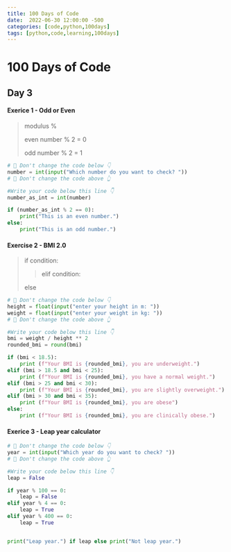 ```yaml
---
title: 100 Days of Code
date:  2022-06-30 12:00:00 -500
categories: [code,python,100days]
tags: [python,code,learning,100days]
---
```


# 100 Days of Code

## Day 3

#### Exerice 1 - Odd or Even
> modulus % 
> 
> even number % 2 = 0
> 
> odd number % 2 = 1
>
```python
# 🚨 Don't change the code below 👇
number = int(input("Which number do you want to check? "))
# 🚨 Don't change the code above 👆

#Write your code below this line 👇
number_as_int = int(number)

if (number_as_int % 2 == 0):
    print("This is an even number.")
else:
    print("This is an odd number.")
```

#### Exercise 2 - BMI 2.0

> if condition:
> > elif condition:
> 
> else
```python
# 🚨 Don't change the code below 👇
height = float(input("enter your height in m: "))
weight = float(input("enter your weight in kg: "))
# 🚨 Don't change the code above 👆

#Write your code below this line 👇
bmi = weight / height ** 2
rounded_bmi = round(bmi)

if (bmi < 18.5):
    print (f"Your BMI is {rounded_bmi}, you are underweight.") 
elif (bmi > 18.5 and bmi < 25):
    print (f"Your BMI is {rounded_bmi}, you have a normal weight.") 
elif (bmi > 25 and bmi < 30):
    print (f"Your BMI is {rounded_bmi}, you are slightly overweight.") 
elif (bmi > 30 and bmi < 35):
    print (f"Your BMI is {rounded_bmi}, you are obese")
else:
    print (f"Your BMI is {rounded_bmi}, you are clinically obese.")
```


#### Exerice 3 - Leap year calculator

```python
# 🚨 Don't change the code below 👇
year = int(input("Which year do you want to check? "))
# 🚨 Don't change the code above 👆

#Write your code below this line 👇
leap = False

if year % 100 == 0:
    leap = False
elif year % 4 == 0: 
    leap = True
elif year % 400 == 0:
    leap = True


print("Leap year.") if leap else print("Not leap year.")
```
